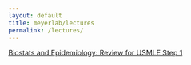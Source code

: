```yaml
---
layout: default
title: meyerlab/lectures
permalink: /lectures/
---
```


[Biostats and Epidemiology: Review for USMLE Step 1](http://meyerlab.org/intro-biostats-epi/)











































